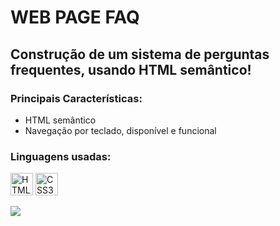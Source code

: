 <h1>WEB PAGE FAQ</h1>
<h2>Construção de um sistema de perguntas frequentes, usando HTML semântico!</h2>
<h3>Principais Características:</h3>
<ul>
<li>HTML semântico
<li>Navegação por teclado, disponível e funcional
</ul>

<h3>Linguagens usadas:</h3>
<p>
<a href="https://developer.mozilla.org/en-US/docs/Glossary/HTML5" target="_blank" rel="noreferrer"><img src="https://raw.githubusercontent.com/danielcranney/readme-generator/main/public/icons/skills/html5-colored.svg" width="36" height="36" alt="HTML5" /></a>
<a href="https://www.w3.org/TR/CSS/#css" target="_blank" rel="noreferrer"><img src="https://raw.githubusercontent.com/danielcranney/readme-generator/main/public/icons/skills/css3-colored.svg" width="36" height="36" alt="CSS3" /></a>
</p>
<img src="https://user-images.githubusercontent.com/72231799/166126291-e62d887c-8009-4307-bd6b-65b84f994298.png">
